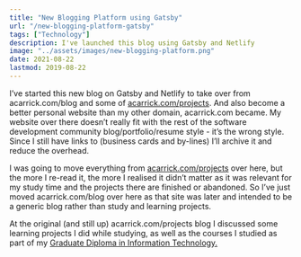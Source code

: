 ```yaml
---
title: "New Blogging Platform using Gatsby"
url: "/new-blogging-platform-gatsby"
tags: ["Technology"]
description: I've launched this blog using Gatsby and Netlify
image: "../assets/images/new-blogging-platform.png"
date: 2021-08-22
lastmod: 2019-08-22
---
```


I’ve started this new blog on Gatsby and Netlify to take over from acarrick.com/blog and some of [acarrick.com/projects](https://acarrick.com/projects). And also become a better personal website than my other domain, acarrick.com became. My website over there doesn’t really fit with the rest of the software development community blog/portfolio/resume style - it’s the wrong style. Since I still have links to (business cards and by-lines) I’ll archive it and reduce the overhead. 

I was going to move everything from [acarrick.com/projects](https://acarrick.com/projects) over here, but the more I re-read it, the more I realised it didn’t matter as it was relevant for my study time and the projects there are finished or abandoned. So I’ve just moved  acarrick.com/blog over here as that site was later and intended to be a generic blog rather than study and learning projects.

At the original (and still up) acarrick.com/projects blog I discussed some learning projects I did while studying, as well as the courses I studied as part of my [Graduate Diploma in Information Technology.](https://www.acarrick.com/projects/ive-graduated/)
